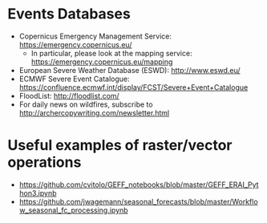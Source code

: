 # Events Databases

  * Copernicus Emergency Management Service: https://emergency.copernicus.eu/
    - In particular, please look at the mapping service: https://emergency.copernicus.eu/mapping
  * European Severe Weather Database (ESWD): http://www.eswd.eu/
  * ECMWF Severe Event Catalogue: https://confluence.ecmwf.int/display/FCST/Severe+Event+Catalogue
  * FloodList: http://floodlist.com/
  * For daily news on wildfires, subscribe to http://archercopywriting.com/newsletter.html

# Useful examples of raster/vector operations

  * https://github.com/cvitolo/GEFF_notebooks/blob/master/GEFF_ERAI_Python3.ipynb
  * https://github.com/jwagemann/seasonal_forecasts/blob/master/Workflow_seasonal_fc_processing.ipynb
